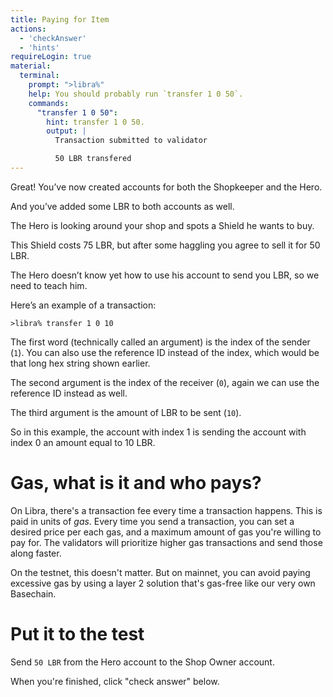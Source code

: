 ```yaml
---
title: Paying for Item
actions:
  - 'checkAnswer'
  - 'hints'
requireLogin: true
material:
  terminal:
    prompt: ">libra%"
    help: You should probably run `transfer 1 0 50`.
    commands:
      "transfer 1 0 50":
        hint: transfer 1 0 50.
        output: |
          Transaction submitted to validator

          50 LBR transfered
---
```


Great! You’ve now created accounts for both the Shopkeeper and the Hero.

And you’ve added some LBR to both accounts as well.

The Hero is looking around your shop and spots a Shield he wants to buy.

This Shield costs 75 LBR, but after some haggling you agree to sell it for 50 LBR.

The Hero doesn’t know yet how to use his account to send you LBR, so we need to teach him.

Here’s an example of a transaction:

```
>libra% transfer 1 0 10
```

The first word (technically called an argument) is the index of the sender (`1`). You can also use the reference ID instead of the index, which would be that long hex string shown earlier.

The second argument is the index of the receiver (`0`), again we can use the reference ID instead as well.

The third argument is the amount of LBR to be sent (`10`).

So in this example, the account with index 1 is sending the account with index 0 an amount equal to 10 LBR.

# Gas, what is it and who pays?

On Libra, there's a transaction fee every time a transaction happens. This is paid in units of *gas*. Every time you send a transaction, you can set a desired price per each gas, and a maximum amount of gas you're willing to pay for. The validators will prioritize higher gas transactions and send those along faster.

On the testnet, this doesn't matter. But on mainnet, you can avoid paying excessive gas by using a layer 2 solution that's gas-free like our very own Basechain.

# Put it to the test

Send `50 LBR` from the Hero account to the Shop Owner account.

When you're finished, click "check answer" below.

